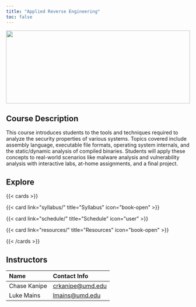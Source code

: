 ```yaml
---
title: "Applied Reverse Engineering"
toc: false
---
```


<img src="images/graph-view.png" style="height: 200px;width:100%;object-fit:cover"></img>

## Course Description

This course introduces students to the tools and techniques required to analyze
the security properties of various systems. Topics covered include assembly
language, executable file formats, operating system internals, and the
static/dynamic analysis of compiled binaries. Students will apply these concepts
to real-world scenarios like malware analysis and vulnerability analysis with
interactive labs, at-home assignments, and a final project.

## Explore

{{< cards >}}

{{< card link="syllabus/" title="Syllabus" icon="book-open" >}}

{{< card link="schedule/" title="Schedule" icon="user" >}}

{{< card link="resources/" title="Resources" icon="book-open" >}}

{{< /cards >}}

## Instructors

| Name         | Contact Info                                  |
| :----------- | :-------------------------------------------- |
| Chase Kanipe | [crkanipe@umd.edu](mailto://crkanipe@umd.edu) |
| Luke Mains   | [lmains@umd.edu](mailto://lmains@umd.edu)     |
